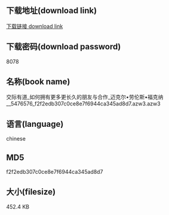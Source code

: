 ## 下载地址(download link)
[下载链接 download link](https://voluble-croquembouche-d321dc.netlify.app/?s=%E4%BA%A4%E9%99%85%E6%9C%89%E9%81%93_%E5%A6%82%E4%BD%95%E6%8B%A5%E6%9C%89%E6%9B%B4%E5%A4%9A%E6%9B%B4%E9%95%BF%E4%B9%85%E7%9A%84%E6%9C%8B%E5%8F%8B%E4%B8%8E%E5%90%88%E4%BD%9C_%E8%BF%88%E5%85%8B%E5%B0%94%E2%80%A2%E5%8A%B3%E4%BC%A6%E6%96%AF%E2%80%A2%E7%A6%8F%E5%85%8B%E7%BA%B3__5476576_f2f2edb307c0ce8e7f6944ca345ad8d7.azw3)

## 下载密码(download password)
8078

## 名称(book name)
交际有道_如何拥有更多更长久的朋友与合作_迈克尔•劳伦斯•福克纳__5476576_f2f2edb307c0ce8e7f6944ca345ad8d7.azw3.azw3

## 语言(language)
chinese

## MD5
f2f2edb307c0ce8e7f6944ca345ad8d7

## 大小(filesize)
452.4 KB
